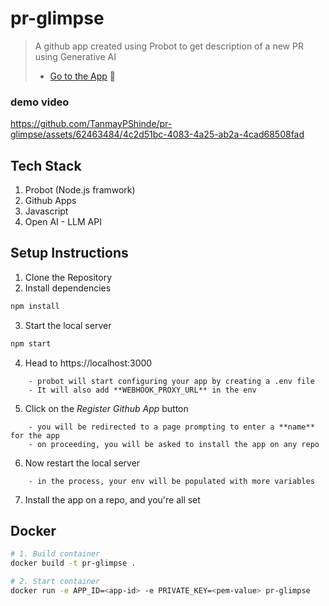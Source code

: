 # pr-glimpse

> A github app created using Probot to get description of a new PR using Generative AI
> * [Go to the App](https://github.com/apps/pr-glimpse) 🔗


### demo video
https://github.com/TanmayPShinde/pr-glimpse/assets/62463484/4c2d51bc-4083-4a25-ab2a-4cad68508fad



## Tech Stack
1. Probot (Node.js framwork)
2. Github Apps
3. Javascript
4. Open AI - LLM API

## Setup Instructions
1. Clone the Repository
2. Install dependencies
```sh
npm install
```
3. Start the local server
```sh
npm start
```
4. Head to https://localhost:3000
```
    - probot will start configuring your app by creating a .env file
    - It will also add **WEBHOOK_PROXY_URL** in the env
```
5. Click on the _Register Github App_ button
```
    - you will be redirected to a page prompting to enter a **name** for the app
    - on proceeding, you will be asked to install the app on any repo
```
6. Now restart the local server
```
    - in the process, your env will be populated with more variables
```
7. Install the app on a repo, and you're all set

## Docker

```sh
# 1. Build container
docker build -t pr-glimpse .

# 2. Start container
docker run -e APP_ID=<app-id> -e PRIVATE_KEY=<pem-value> pr-glimpse
```
